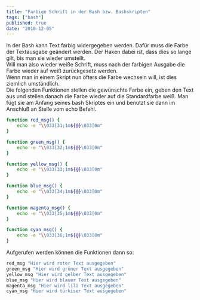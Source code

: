 ```yaml
---
title: "Farbige Schrift in der Bash bzw. Bashskripten"
tags: ["bash"]
published: true
date: "2010-12-05"
---
```


In der Bash kann Text farbig widergegeben werden. Dafür muss die Farbe der Textausgabe geändert werden. Der Haken dabei ist, dass dies so lange gilt, bis man sie wieder umstellt.  
Will man also wieder weiße Schrift, muss nach der farbigen Ausgabe die Farbe wieder auf weiß zurückgesetz werden.  
Wenn man in einem Skript nun öfters die Farbe wechseln will, ist dies ziemlich umständlich.  
Die folgenden Funktionen stellen die gewünschte Farbe ein, geben den Text aus und stellen danach die Farbe wieder auf die Standardfarbe weiß. Man fügt sie am Anfang seines bash Skriptes ein und benutzt sie dann im Anschluß an Stelle vom echo Befehl.

```bash
function red_msg() {
    echo -e "\\033[31;1m${@}\033[0m"
}

function green_msg() {
    echo -e "\\033[32;1m${@}\033[0m"
}

function yellow_msg() {
    echo -e "\\033[33;1m${@}\033[0m"
}

function blue_msg() {
    echo -e "\\033[34;1m${@}\033[0m"
}

function magenta_msg() {
    echo -e "\\033[35;1m${@}\033[0m"
}

function cyan_msg() {
    echo -e "\\033[36;1m${@}\033[0m"
}﻿
```

Aufgerufen werden können die Funktionen dann so:

```bash
red_msg "Hier wird roter Text ausgegeben"
green_msg "Hier wird grüner Text ausgegeben"
yellow_msg "Hier wird gelber Text ausgegeben"
blue_msg "Hier wird blauer Text ausgegeben"
magenta_msg "Hier wird lila Text ausgegeben"
cyan_msg "Hier wird türkiser Text ausgegeben"
```

